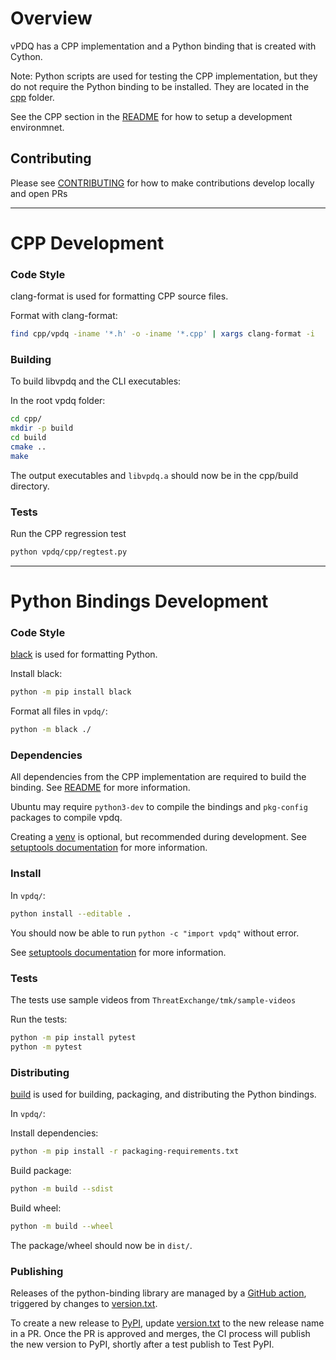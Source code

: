 # Overview

vPDQ has a CPP implementation and a Python binding that is created with Cython.

Note: Python scripts are used for testing the CPP implementation, but they do not require the Python binding to be installed. They are located in the [cpp](./cpp) folder.

See the CPP section in the [README](./README.md#cpp-implementation) for how to setup a development environmnet.

## Contributing
Please see [CONTRIBUTING](../CONTRIBUTING.md) for how to make contributions develop locally and open PRs

---

# CPP Development

### Code Style

clang-format is used for formatting CPP source files.

Format with clang-format:
```sh
find cpp/vpdq -iname '*.h' -o -iname '*.cpp' | xargs clang-format -i
```

### Building

To build libvpdq and the CLI executables:

In the root vpdq folder:
```sh
cd cpp/
mkdir -p build
cd build
cmake ..
make
```

The output executables and `libvpdq.a` should now be in the cpp/build directory.

### Tests

Run the CPP regression test
```sh
python vpdq/cpp/regtest.py
```

---

# Python Bindings Development

### Code Style

[black](https://pypi.org/project/black/) is used for formatting Python.

Install black:
```sh
python -m pip install black
```

Format all files in `vpdq/`:

```sh
python -m black ./
```

### Dependencies

All dependencies from the CPP implementation are required to build the binding. See [README](./README.md#cpp-implementation) for more information.

Ubuntu may require `python3-dev` to compile the bindings and `pkg-config` packages to compile vpdq.

Creating a [venv](https://docs.python.org/3/library/venv.html) is optional, but recommended during development. See [setuptools documentation](https://setuptools.pypa.io/en/latest/userguide/development_mode.html) for more information.


### Install

In `vpdq/`:
```sh
python install --editable .
```

You should now be able to run `python -c "import vpdq"` without error.

See [setuptools documentation](https://setuptools.pypa.io/en/latest/userguide/development_mode.html) for more information.

### Tests

The tests use sample videos from `ThreatExchange/tmk/sample-videos`

Run the tests:
```sh
python -m pip install pytest
python -m pytest
```

### Distributing

[build](https://github.com/pypa/build) is used for building, packaging, and distributing the Python bindings.

In `vpdq/`:

Install dependencies:
```sh
python -m pip install -r packaging-requirements.txt
```

Build package:
```sh
python -m build --sdist 
```

Build wheel:
```sh
python -m build --wheel
```

The package/wheel should now be in `dist/`.

### Publishing

Releases of the python-binding library are managed by a [GitHub action](../.github/workflows/vpdq-release.yaml), triggered by changes to [version.txt](./version.txt).

To create a new release to [PyPI](https://pypi.org/project/vpdq/), update [version.txt](./version.txt) to the new release name in a PR. Once the PR is approved and merges, the CI process will publish the new version to PyPI, shortly after a test publish to Test PyPI.